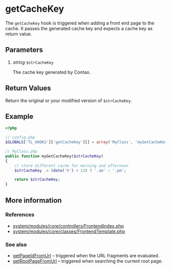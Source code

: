 # getCacheKey

The `getCacheKey` hook is triggered when adding a front end page to the cache.
It passes the generated cache key and expects a cache key as return value.


## Parameters

1. *string* `$strCacheKey`

    The cache key generated by Contao.


## Return Values

Return the original or your modified version of `$strCacheKey`.


## Example

```php
<?php

// config.php
$GLOBALS['TL_HOOKS']['getCacheKey'][] = array('MyClass', 'myGetCacheKey');

// MyClass.php
public function myGetCacheKey($strCacheKey)
{
    // store different cache for morning and afternoon
    $strCacheKey .= (date('h') < 12) ? '.am' : '.pm';

    return $strCacheKey;
}
```


## More information


### References

- [system/modules/core/controllers/FrontendIndex.php](https://github.com/contao/core/blob/3.5.0/system/modules/core/controllers/FrontendIndex.php#L361-L368)
- [system/modules/core/classes/FrontendTemplate.php](https://github.com/contao/core/blob/3.5.0/system/modules/core/classes/FrontendTemplate.php#L224-L231)


### See also

- [getPageIdFromUrl](getPageIdFromUrl.md) – triggered when the URL fragments are evaluated.
- [getRootPageFromUrl](getRootPageFromUrl.md) – triggered when searching the current root page.

